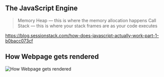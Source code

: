 ## The JavaScript Engine
> Memory Heap — this is where the memory allocation happens
> Call Stack — this is where your stack frames are as your code executes


https://blog.sessionstack.com/how-does-javascript-actually-work-part-1-b0bacc073cf




## How Webpage gets rendered
![How Webpage gets rendered](https://i.stack.imgur.com/PWEik.png)
